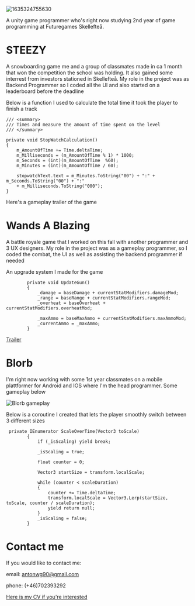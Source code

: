 ![1635324755630](https://user-images.githubusercontent.com/35632133/145798951-a256ee3e-2122-421d-9d56-a917c120afc9.jpg)


A unity game programmer who's right now studying 2nd year of game programming at Futuregames Skellefteå.

<h1>STEEZY</h1>

A snowboarding game me and a group of classmates made in ca 1 month that won the competition the school was holding. It also gained some interrest from investors stationed in Skellefteå. My role in the project was as Backend Programmer so I coded all the UI and also started on a leaderboard before the deadline

Below is a function I used to calculate the total time it took the player to finish a track
```
/// <summary>
/// Times and measure the amount of time spent on the level
/// </summary>

private void StopWatchCalculation()
{
    m_AmountOfTime += Time.deltaTime;
    m_Milliseconds = (m_AmountOfTime % 1) * 1000;
    m_Seconds = (int)(m_AmountOfTime  %60);
    m_Minutes = (int)(m_AmountOfTime / 60);      
    
    stopwatchText.text = m_Minutes.ToString("00") + ":" + m_Seconds.ToString("00") + ":" 
    + m_Milliseconds.ToString("000");
}
```

Here's a gameplay trailer of the game

[](https://user-images.githubusercontent.com/35632133/145803271-d20c089d-05cf-4ea8-8190-db423b90333f.mp4)

<h1>Wands A Blazing</h1>

A battle royale game that I worked on this fall with another programmer and 3 UX designers.
My role in the project was as a gameplay programmer, so I coded the combat, the UI as well as assisting the backend programmer if needed

An upgrade system I made for the game

``` 
        private void UpdateGun()
        {
            _damage = baseDamage + currentStatModifiers.damageMod;
            _range = baseRange + currentStatModifiers.rangeMod;
            _overheat = baseOverheat + currentStatModifiers.overheatMod;

            _maxAmmo = baseMaxAmmo + currentStatModifiers.maxAmmoMod;
            _currentAmmo = _maxAmmo;
        }      
```

[Trailer](https://youtu.be/vSWZHTEP5Oc)

<h1>Blorb</h1>

I'm right now working with some 1st year classmates on a mobile plattformer for Android and IOS where I'm the head programmer.
Some gameplay below

![Blorb gameplay](https://user-images.githubusercontent.com/35632133/145793548-617f3b51-28aa-4dc0-a114-c5e690af0d6e.gif)

Below is a coroutine I created that lets the player smoothly switch between 3 different sizes 

```
 private IEnumerator ScaleOverTime(Vector3 toScale)
        {
            if (_isScaling) yield break;

            _isScaling = true;

            float counter = 0;

            Vector3 startSize = transform.localScale;

            while (counter < scaleDuration)
            {
                counter += Time.deltaTime;
                transform.localScale = Vector3.Lerp(startSize, toScale, counter / scaleDuration);
                yield return null;
            }
            _isScaling = false;
        }
```

<h1>Contact me</h1>

If you would like to contact me:

email: antonwg90@gmail.com


phone: (+46)702393292

[Here is my CV if you're interested](https://github.com/DaBeast873/Anton-Gr-nby/files/7703176/CV.English.pdf)
